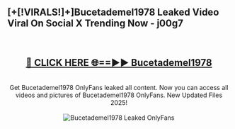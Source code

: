 <h2>[+[!VIRALS!]+]Bucetademel1978 Leaked Video Viral On Social X Trending Now - j00g7</h2>
<br>
<div align="center">
<h2><a href="https://libra.edu.pl?Bucetademel1978" rel="nofollow">🔴 CLICK HERE 🌐==►► Bucetademel1978</a></h2>
<br>
Get Bucetademel1978 OnlyFans leaked all content. Now you can access all videos and pictures of Bucetademel1978 OnlyFans. New Updated Files 2025!
<br>
<br>
<a href="https://libra.edu.pl?Bucetademel1978" rel="nofollow" data-target="animated-image.originalLink"><img src="https://i.ibb.co.com/WyWwxjT/player-gif2.gif" alt="Bucetademel1978 Leaked OnlyFans" style="max-width: 100%; display: inline-block;" data-target="animated-image.originalImage"></a>
</div>
<br>